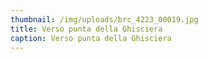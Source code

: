 ```yaml
---
thumbnail: /img/uploads/brc_4223_00019.jpg
title: Verso punta della Ghisciera
caption: Verso punta della Ghisciera
---
```

